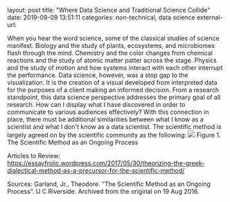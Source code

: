 layout: post
title:  "Where Data Science and Traditional Science Collide"
date:   2019-09-09 13:51:11
categories: non-technical, data science
external-url:

When you hear the word science, some of the classical studies of science manifest. Biology and the study of plants, ecosystems, and microbiomes flash through the mind. Chemistry and the color changes from chemical reactions and the study of atomic matter patter across the stage. Physics and the study of motion and how systems interact with each other interrupt the performance. Data science, however, was a stop gap to the visualization. It is the creation of a visual developed from interpreted data for the purposes of a client making an informed decision. From a research standpoint, this data science perspective addresses the primary goal of all research. How can I display what I have discovered in order to communicate to various audiences effectively? With this connection in place, there must be additional similarities between what I know as a scientist and what I don't know as a data scientist.
The scientific method is largely agreed on by the scientific community as the following: <img src="/images/The_Scientific_Method_as_an_Ongoing_Process" class="middle" />
Figure 1. The Scientific Method as an Ongoing Process


Articles to Review:
https://essayfrolic.wordpress.com/2017/05/30/theorizing-the-greek-dialectical-method-as-a-precursor-for-the-scientific-method/

Sources:
Garland, Jr., Theodore. “The Scientific Method as an Ongoing Process”. U C Riverside.   Archived from the original on 19 Aug 2016.
